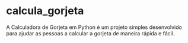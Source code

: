 # calcula_gorjeta
A Calculadora de Gorjeta em Python é um projeto simples desenvolvido para ajudar as pessoas a calcular a gorjeta de maneira rápida e fácil.

